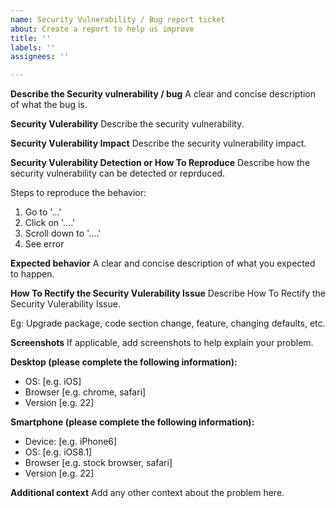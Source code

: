 ```yaml
---
name: Security Vulnerability / Bug report ticket
about: Create a report to help us improve
title: ''
labels: ''
assignees: ''

---
```


**Describe the Security vulnerability / bug**
A clear and concise description of what the bug is.

**Security Vulerability**
Describe the security vulnerability.

**Security Vulerability Impact**
Describe the security vulnerability impact.

**Security Vulerability Detection or How To Reproduce**
Describe how the security vulnerability can be detected or reprduced.

Steps to reproduce the behavior:
1. Go to '...'
2. Click on '....'
3. Scroll down to '....'
4. See error

**Expected behavior**
A clear and concise description of what you expected to happen.

**How To Rectify the Security Vulerability Issue**
Describe How To Rectify the Security Vulerability Issue.

Eg: Upgrade package, code section change, feature, changing defaults, etc.

**Screenshots**
If applicable, add screenshots to help explain your problem.

**Desktop (please complete the following information):**
 - OS: [e.g. iOS]
 - Browser [e.g. chrome, safari]
 - Version [e.g. 22]

**Smartphone (please complete the following information):**
 - Device: [e.g. iPhone6]
 - OS: [e.g. iOS8.1]
 - Browser [e.g. stock browser, safari]
 - Version [e.g. 22]

**Additional context**
Add any other context about the problem here.
